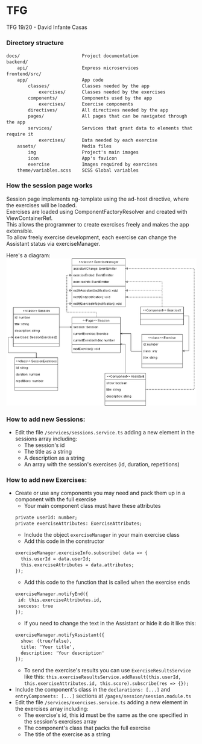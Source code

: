 # TFG
TFG 19/20 - David Infante Casas

### Directory structure
```
docs/                       Project documentation
backend/
    api/                    Express microservices
frontend/src/
    app/                    App code
        classes/            Classes needed by the app
            exercises/      Classes needed by the exercises
        components/         Components used by the app
            exercises/      Exercise components
        directives/         All directives needed by the app
        pages/              All pages that can be navigated through the app
        services/           Services that grant data to elements that require it
            exercises/      Data needed by each exercise
    assets/                 Media files
        img                 Project's main images
        icon                App's favicon
        exercise            Images required by exercises
    theme/variables.scss    SCSS Global variables
```
### How the session page works
Session page implements ng-template using the ad-host directive, where the exercises will be loaded.  
Exercises are loaded using ComponentFactoryResolver and created with ViewContainerRef.  
This allows the programmer to create exercises freely and makes the app extensible.  
To allow freely exercise development, each exercise can change the Assistant status via exerciseManager.

Here's a diagram:
![Sessions Class Diagram](docs/Sessions-Exercises_classdiagram.png)

### How to add new Sessions:
- Edit the file `/services/sessions.service.ts` adding a new element in the sessions array including:
  - The session's id
  - The title as a string
  - A description as a string
  - An array with the session's exercises (id, duration, repetitions)

### How to add new Exercises:
- Create or use any components you may need and pack them up in a component with the full exercise
  - Your main component class must have these attributes
  ```
  private userId: number;
  private exerciseAttributes: ExerciseAttributes;
  ``` 
  - Include the object `exerciseManager` in your main exercise class
  - Add this code in the constructor
  ```
  exerciseManager.exerciseInfo.subscribe( data => {
    this.userId = data.userId;
    this.exerciseAttributes = data.attributes;
  });
  ```
  - Add this code to the function that is called when the exercise ends
   ```
  exerciseManager.notifyEnd({
    id: this.exerciseAttributes.id,
    success: true
  });
  ```
  - If you need to change the text in the Assistant or hide it do it like this: 
  ```
  exerciseManager.notifyAssistant({
    show: (true/false),
    title: 'Your title',
    description: 'Your description'
  });
  ```
  - To send the exercise's results you can use ```ExerciseResultsService``` like this:
  ```this.exerciseResultsService.addResult(this.userId, this.exerciseAttributes.id, this.score).subscribe(res => {}); ```
- Include the component's class in the `declarations: [...]` and `entryComponents: [...]` 
        sections at `/pages/session/session.module.ts`
- Edit the file `/services/exercises.service.ts` adding a new element in the exercises array including:
  - The exercise's id, this id must be the same as the one 
  specified in the session's exercises array
  - The component's class that packs the full exercise
  - The title of the exercise as a string

